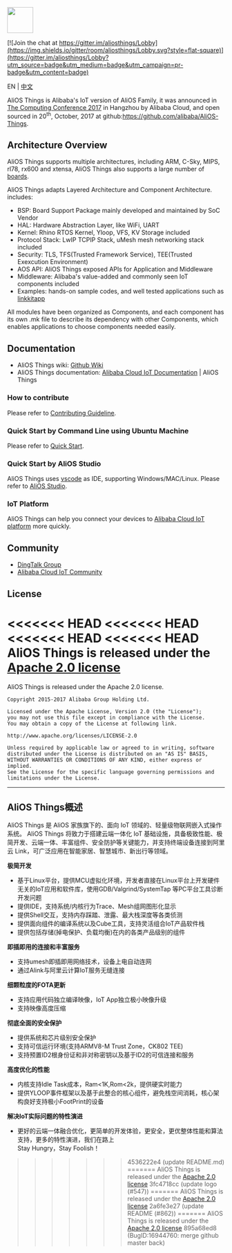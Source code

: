 <img src="https://img.alicdn.com/tfs/TB1e1U7vyAnBKNjSZFvXXaTKXXa-973-200.png" height="60">

[![Join the chat at https://gitter.im/aliosthings/Lobby](https://img.shields.io/gitter/room/aliosthings/Lobby.svg?style=flat-square)](https://gitter.im/aliosthings/Lobby?utm_source=badge&utm_medium=badge&utm_campaign=pr-badge&utm_content=badge)

EN | [中文](./README-zh.md)

AliOS Things is Alibaba's IoT version of AliOS Family, it was announced in [The Computing Conference 2017](https://yunqi.aliyun.com) in Hangzhou by Alibaba Cloud, and open sourced in 20<sup>th</sup>, October, 2017 at github:https://github.com/alibaba/AliOS-Things.

## Architecture Overview

AliOS Things supports multiple architectures, including ARM, C-Sky, MIPS, rl78, rx600 and xtensa, AliOS Things also supports a large number of [boards](./board).

AliOS Things adapts Layered Architecture and Component Architecture. includes:

- BSP: Board Support Package mainly developed and maintained by SoC Vendor
- HAL: Hardware Abstraction Layer, like WiFi, UART
- Kernel: Rhino RTOS Kernel, Yloop, VFS, KV Storage included
- Protocol Stack: LwIP TCPIP Stack, uMesh mesh networking stack included
- Security: TLS, TFS(Trusted Framework Service), TEE(Trusted Exexcution Environment)
- AOS API: AliOS Things exposed APIs for Application and Middleware
- Middleware: Alibaba's value-added and commonly seen IoT components included
- Examples: hands-on sample codes, and well tested applications such as [linkkitapp](./app/example/linkkitapp)

All modules have been organized as Components, and each component has its own .mk file to describe its dependency with other Components, which enables applications to choose components needed easily.

## Documentation

- AliOS Things wiki: [Github Wiki](https://github.com/alibaba/AliOS-Things/wiki)
- AliOS Things documentation: [Alibaba Cloud IoT Documentation](https://dev.iot.aliyun.com/doc) | AliOS Things

### How to contribute

Please refer to [Contributing Guideline](https://github.com/alibaba/AliOS-Things/wiki/contributing).

### Quick Start by Command Line using Ubuntu Machine

Please refer to [Quick Start](https://github.com/alibaba/AliOS-Things/wiki/Quick-Start).

### Quick Start by AliOS Studio

AliOS Things uses [vscode](https://code.visualstudio.com/) as IDE, supporting Windows/MAC/Linux.
Please refer to [AliOS Studio](https://github.com/alibaba/AliOS-Things/wiki/AliOS-Things-Studio).

### IoT Platform

AliOS Things can help you connect your devices to [Alibaba Cloud IoT platform](https://iot.console.aliyun.com/quick_start) more quickly.

## Community

* [DingTalk Group](https://img.alicdn.com/tfs/TB1X2HOhYPpK1RjSZFFXXa5PpXa-970-1280.png)
* [Alibaba Cloud IoT Community](https://dev.iot.aliyun.com/)

## License

<<<<<<< HEAD
<<<<<<< HEAD
<<<<<<< HEAD
<<<<<<< HEAD
  AliOS Things is released under the [Apache 2.0 license](LICENSE)
=======
  AliOS Things is released under the Apache 2.0 license.

    Copyright 2015-2017 Alibaba Group Holding Ltd.

    Licensed under the Apache License, Version 2.0 (the "License");
    you may not use this file except in compliance with the License.
    You may obtain a copy of the License at following link.
    
    http://www.apache.org/licenses/LICENSE-2.0
    
    Unless required by applicable law or agreed to in writing, software
    distributed under the License is distributed on an "AS IS" BASIS,
    WITHOUT WARRANTIES OR CONDITIONS OF ANY KIND, either express or implied.
    See the License for the specific language governing permissions and
    limitations under the License.

------

## AliOS Things概述

AliOS Things 是 AliOS 家族旗下的、面向 IoT 领域的、轻量级物联网嵌入式操作系统。 AliOS Things 将致力于搭建云端一体化 IoT 基础设施，具备极致性能、极简开发、云端一体、丰富组件、安全防护等关键能力，并支持终端设备连接到阿里云 Link，可广泛应用在智能家居、智慧城市、新出行等领域。

**极简开发**  

- 基于Linux平台，提供MCU虚拟化环境，开发者直接在Linux平台上开发硬件无关的IoT应用和软件库，使用GDB/Valgrind/SystemTap 等PC平台工具诊断开发问题
- 提供IDE，支持系统/内核行为Trace、Mesh组网图形化显示  
- 提供Shell交互，支持内存踩踏、泄露、最大栈深度等各类侦测  
- 提供面向组件的编译系统以及Cube工具，支持灵活组合IoT产品软件栈  
- 提供包括存储(掉电保护、负载均衡)在内的各类产品级别的组件

**即插即用的连接和丰富服务**  

- 支持umesh即插即用网络技术，设备上电自动连网  
- 通过Alink与阿里云计算IoT服务无缝连接

**细颗粒度的FOTA更新**  

- 支持应用代码独立编译映像，IoT App独立极小映像升级  
- 支持映像高度压缩

**彻底全面的安全保护**

- 提供系统和芯片级别安全保护  
- 支持可信运行环境(支持ARMV8-M Trust Zone，CK802 TEE)  
- 支持预置ID2根身份证和非对称密钥以及基于ID2的可信连接和服务

**高度优化的性能**

- 内核支持Idle Task成本，Ram<1K,Rom<2k，提供硬实时能力  
- 提供YLOOP事件框架以及基于此整合的核心组件，避免栈空间消耗，核心架构良好支持极小FootPrint的设备

**解决IoT实际问题的特性演进**

- 更好的云端一体融合优化，更简单的开发体验，更安全，更优整体性能和算法支持，更多的特性演进，我们在路上  
  Stay Hungry，Stay Foolish！
>>>>>>> 4536222e4 (update README.md)
=======
  AliOS Things is released under the [Apache 2.0 license](LICENSE)
>>>>>>> 3fc4718cc (update logo (#547))
=======
  AliOS Things is released under the [Apache 2.0 license](LICENSE)
>>>>>>> 2a6fe3e27 (update README (#862))
=======
  AliOS Things is released under the [Apache 2.0 license](LICENSE)
>>>>>>> 895a68ed8 (BugID:16944760: merge github master back)

